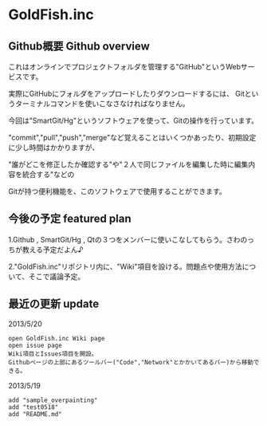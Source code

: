 GoldFish.inc
============

Github概要 Github overview
-------
これはオンラインでプロジェクトフォルダを管理する"GitHub"というWebサービスです。

実際にGitHubにフォルダをアップロードしたりダウンロードするには、
Gitというターミナルコマンドを使いこなさなければなりません。

今回は"SmartGit/Hg"というソフトウェアを使って、Gitの操作を行っています。

"commit","pull","push","merge"など覚えることはいくつかあったり、初期設定に少し時間はかかりますが、

"誰がどこを修正したか確認する"や"２人で同じファイルを編集した時に編集内容を統合する"などの

Gitが持つ便利機能を、このソフトウェアで使用することができます。

今後の予定 featured plan
-------
1.Github , SmartGit/Hg , Qtの３つをメンバーに使いこなしてもらう。さわのっちが教える予定だよん♪

2."GoldFish.inc"リポジトリ内に、"Wiki"項目を設ける。問題点や使用方法について、そこで議論予定。



最近の更新 update
-------
2013/5/20
    
    open GoldFish.inc Wiki page
    open issue page
    Wiki項目とIssues項目を開設。
    Githubページの上部にあるツールバー("Code","Network"とかかいてあるバー)から移動できる。


2013/5/19 

    add "sample_overpainting"
    add "test0518"
    add "README.md"
    
